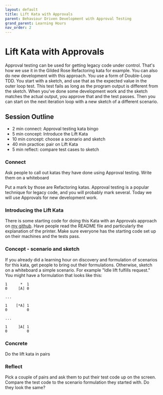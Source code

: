 ```yaml
---
layout: default
title: Lift Kata with Approvals
parent: Behaviour Driven Development with Approval Testing
grand_parent: Learning Hours
nav_order: 2
---
```


# Lift Kata with Approvals

Approval testing can be used for getting legacy code under control. That's how we use it in the Gilded Rose Refactoring kata for example. You can also do new development with this approach. You use a form of Double-Loop TDD. You start with a sketch, and use that as the expected value in the outer loop test. This test fails as long as the program output is different from the sketch. When you've done some development work and the sketch matches the actual output, you approve that and the test passes. Then you can start on the next iteration loop with a new sketch of a different scenario.

## Session Outline
 
* 2 min connect: Approval testing kata bingo  
* 5 min concept: Introduce the Lift Kata
* 10 min concept: choose a scenario and sketch 
* 40 min practice: pair on Lift Kata  
* 5 min reflect: compare test cases to sketch

### Connect
Ask people to call out katas they have done using Approval testing. Write them on a whiteboard

Put a mark by those are Refactoring katas. Approval testing is a popular technique for legacy code, and you will probably mark several. Today we will use Approvals for new development work.

### Introducing the Lift Kata

There is some starting code for doing this Kata with an Approvals approach on [my github](https://github.com/emilybache/Lift-Kata/). Have people read the README file and particularly the explanation of the printer. Make sure everyone has the starting code set up on their machines and the tests pass.

### Concept - scenario and sketch
If you already did a learning hour on discovery and formulation of scenarios for this kata, get people to bring out their formulations. Otherwise, sketch on a whiteboard a simple scenario. For example "Idle lift fulfills request." You might have a formulation that looks like this:

   
	1      *  1
	0     [A] 0

	...

	1    [*A] 1
	0         0

	...

	1     ]A[ 1
	0         0

### Concrete
Do the lift kata in pairs

### Reflect
Pick a couple of pairs and ask them to put their test code up on the screen. Compare the test code to the scenario formulation they started with. Do they look the same?


